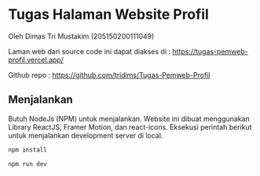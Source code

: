 # Tugas Halaman Website Profil

Oleh Dimas Tri Mustakim (205150200111049)

Laman web dari source code ini dapat diakses di : https://tugas-pemweb-profil.vercel.app/ 

Github repo : https://github.com/tridims/Tugas-Pemweb-Profil 

## Menjalankan

Butuh NodeJs (NPM) untuk menjalankan. Website ini dibuat menggunakan Library ReactJS, Framer Motion, dan react-icons. Eksekusi perintah berikut untuk menjalankan development server di local.

```bash
npm install

npm run dev
```